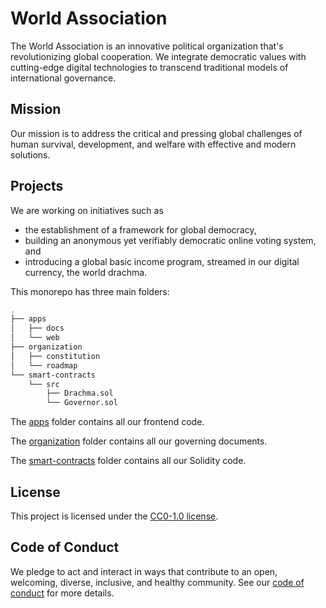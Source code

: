 # World Association

The World Association is an innovative political organization that's revolutionizing global cooperation. We integrate democratic values with cutting-edge digital technologies to transcend traditional models of international governance.

## Mission

Our mission is to address the critical and pressing global challenges of human survival, development, and welfare with effective and modern solutions.

## Projects

We are working on initiatives such as

- the establishment of a framework for global democracy,
- building an anonymous yet verifiably democratic online voting system, and
- introducing a global basic income program, streamed in our digital currency, the world drachma.

This monorepo has three main folders:

```bash
.
├── apps
│   ├── docs
│   └── web
├── organization
│   ├── constitution
│   └── roadmap
└── smart-contracts
    └── src
        ├── Drachma.sol
        └── Governor.sol
```

The [apps](/apps) folder contains all our frontend code.

The [organization](/organization) folder contains all our governing documents.

The [smart-contracts](/smart-contracts) folder contains all our Solidity code.

## License

This project is licensed under the [CC0-1.0 license](LICENSE).

## Code of Conduct

We pledge to act and interact in ways that contribute to an open, welcoming, diverse, inclusive, and healthy community. See our [code of conduct](CODE_OF_CONDUCT.md) for more details.
